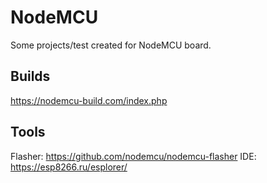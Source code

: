 # NodeMCU
Some projects/test created for NodeMCU board.

## Builds
https://nodemcu-build.com/index.php

## Tools
Flasher: https://github.com/nodemcu/nodemcu-flasher
IDE: https://esp8266.ru/esplorer/


